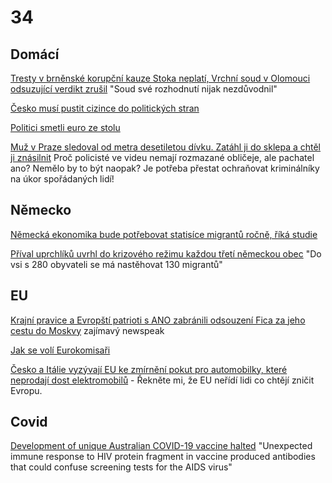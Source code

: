 # 34

## Domácí

[Tresty v brněnské korupční kauze Stoka neplatí, Vrchní soud v Olomouci odsuzující verdikt zrušil](https://www.novinky.cz/clanek/krimi-tresty-v-brnenske-korupcni-kauze-stoka-neplati-vrchni-soud-v-olomouci-odsuzujici-verdikt-zrusil-40499056) "Soud své rozhodnutí nijak nezdůvodnil"

[Česko musí pustit cizince do politických stran](https://www.novinky.cz/clanek/domaci-cesko-musi-pustit-cizince-do-politickych-stran-40499171)

[Politici smetli euro ze stolu](https://www.novinky.cz/clanek/ekonomika-politici-smetli-euro-ze-stolu-40499004)

[Muž v Praze sledoval od metra desetiletou dívku. Zatáhl ji do sklepa a chtěl ji znásilnit](https://www.novinky.cz/clanek/krimi-pokus-o-znasilneni-desetilete-divky-40499246) Proč policisté ve videu nemají rozmazané obličeje, ale pachatel ano? Nemělo by to být naopak? Je potřeba přestat ochraňovat kriminálníky na úkor spořádaných lidí!

## Německo

[Německá ekonomika bude potřebovat statisíce migrantů ročně, říká studie](https://www.idnes.cz/ekonomika/zahranicni/nemecko-trh-prace-migrace-starnouci-spolecnost-studie.A241127_102634_eko-zahranicni_rie)

[Příval uprchlíků uvrhl do krizového režimu každou třetí německou obec](https://www.novinky.cz/clanek/zahranicni-evropa-prival-uprchliku-uvrhl-do-krizoveho-rezimu-kazdou-treti-nemeckou-obec-40499231) "Do vsi s 280 obyvateli se má nastěhovat 130 migrantů"

## EU

[Krajní pravice a Evropští patrioti s ANO zabránili odsouzení Fica za jeho cestu do Moskvy](https://www.novinky.cz/clanek/zahranicni-evropa-krajni-pravice-a-evropsti-patrioti-s-ano-zabranili-odsouzeni-fica-za-jeho-cestu-do-moskvy-40499237) zajímavý newspeak

[Jak se volí Eurokomisaři](https://x.com/Fidias0/status/1861758451803721958)

[Česko a Itálie vyzývají EU ke zmírnění pokut pro automobilky, které neprodají dost elektromobilů](https://www.novinky.cz/clanek/ekonomika-cesko-a-italie-vyzyvaji-eu-ke-zmirneni-pokut-pro-automobilky-ktere-neprodaji-dost-elektromobilu-40499044) - Řekněte mi, že EU neřídí lidi co chtějí zničit Evropu.

## Covid

[Development of unique Australian COVID-19 vaccine halted](https://www.science.org/content/article/development-unique-australian-covid-19-vaccine-halted) "Unexpected immune response to HIV protein fragment in vaccine produced antibodies that could confuse screening tests for the AIDS virus"
